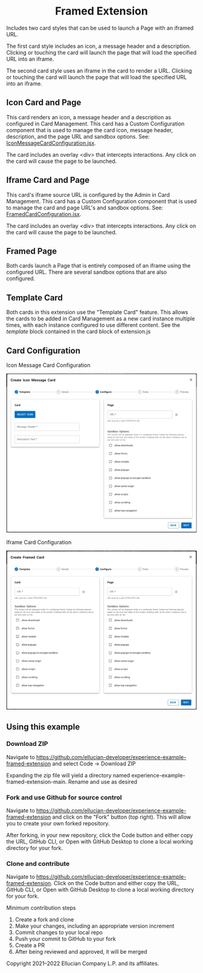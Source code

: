 # <div style="text-align: center">Framed Extension</div>
Includes two card styles that can be used to launch a Page with an iframed URL.

The first card style includes an icon, a message header and a description. Clicking or touching the card will launch the page that will load the specified URL into an iframe.

The second card style uses an iframe in the card to render a URL. Clicking or touching the card will launch the page that will load the specified URL into an iframe.
<br/>

## Icon Card and Page
This card renders an icon, a message header and a description as configured in Card Management. This card has a Custom Configuration component that is used to manage the card icon, message header, description, and the page URL and sandbox options. See: [IconMessageCardConfiguration.jsx](./src/cards/IconMessageCardConfiguration.jsx).

The card includes an overlay \<div\> that intercepts interactions. Any click on the card will cause the page to be launched.

## Iframe Card and Page
This card's iframe source URL is configured by the Admin in Card Management. This card has a Custom Configuration component that is used to manage the card and page URL's and sandbox options. See: [FramedCardConfiguration.jsx](/src/cards/FramedCardConfiguration.jsx). 

The card includes an overlay \<div\> that intercepts interactions. Any click on the card will cause the page to be launched.

## Framed Page
Both cards launch a Page that is entirely composed of an iframe using the configured URL. There are several sandbox options that are also configured.

## Template Card
Both cards in this extension use the "Template Card" feature. This allows the cards to be added in Card Management as a new card instance multiple times, with each instance configured to use different content. See the _template_ block contained in the card block of extension.js

## Card Configuration
Icon Message Card Configuration
<p align="center">
  <img src="docs/images/IconMessageCardConfiguration.jpg?raw=true" />
</p>

Iframe Card Configuration
<p align="center">
  <img src="docs/images/FramedCardConfiguration.jpg?raw=true" />
</p>

## Using this example

### Download ZIP
Navigate to https://github.com/ellucian-developer/experience-example-framed-extension and select Code -> Download ZIP

Expanding the zip file will yield a directory named experience-example-framed-extension-main. Rename and use as desired

### Fork and use Github for source control
Navigate to https://github.com/ellucian-developer/experience-example-framed-extension and click on the "Fork" button (top right). This will allow you to create your own forked repository.

After forking, in your new repository, click the Code button and either copy the URL, GitHub CLI, or Open with GitHub Desktop to clone a local working directory for your fork.

### Clone and contribute
Navigate to https://github.com/ellucian-developer/experience-example-framed-extension. Click on the Code button and either copy the URL, GitHub CLI, or Open with GitHub Desktop to clone a local working directory for your fork.

Minimum contribution steps
1. Create a fork and clone
1. Make your changes, including an appropriate version increment
1. Commit changes to your local repo
1. Push your commit to GitHub to your fork
1. Create a PR
1. After being reviewed and approved, it will be merged

Copyright 2021–2022 Ellucian Company L.P. and its affiliates.